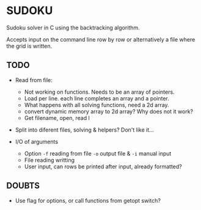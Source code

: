 # SUDOKU
Sudoku solver in C using the backtracking algorithm.

Accepts input on the command line row by row or alternatively a file where
the grid is written.

## TODO
* Read from file:
  * Not working on functions. Needs to be an array of pointers.
  * Load per line. each line completes an array and a pointer.
  * What happens with all solving functions, need a 2d array.
  * convert dynamic memory array to 2d array? Why does not it work?
  * Get filename, open, read l

* Split into diferent files, solving & helpers? Don't like it...
* I/O of arguments
  * Option `-f` reading from file `-o` output file & `-i` manual input
  * File reading writting
  * User input, can rows be printed after input, already formatted?

## DOUBTS
* Use flag for options, or call functions from getopt switch?
